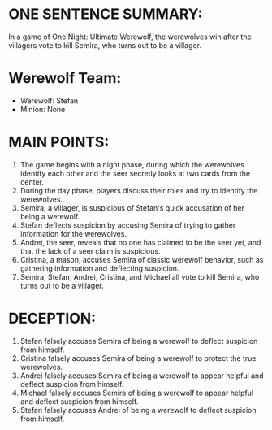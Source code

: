 # ONE SENTENCE SUMMARY:
In a game of One Night: Ultimate Werewolf, the werewolves win after the villagers vote to kill Semira, who turns out to be a villager.

# Werewolf Team:
- Werewolf: Stefan
- Minion: None

# MAIN POINTS:
1. The game begins with a night phase, during which the werewolves identify each other and the seer secretly looks at two cards from the center.
2. During the day phase, players discuss their roles and try to identify the werewolves.
3. Semira, a villager, is suspicious of Stefan's quick accusation of her being a werewolf.
4. Stefan deflects suspicion by accusing Semira of trying to gather information for the werewolves.
5. Andrei, the seer, reveals that no one has claimed to be the seer yet, and that the lack of a seer claim is suspicious.
6. Cristina, a mason, accuses Semira of classic werewolf behavior, such as gathering information and deflecting suspicion.
7. Semira, Stefan, Andrei, Cristina, and Michael all vote to kill Semira, who turns out to be a villager.

# DECEPTION:
1. Stefan falsely accuses Semira of being a werewolf to deflect suspicion from himself.
2. Cristina falsely accuses Semira of being a werewolf to protect the true werewolves.
3. Andrei falsely accuses Semira of being a werewolf to appear helpful and deflect suspicion from himself.
4. Michael falsely accuses Semira of being a werewolf to appear helpful and deflect suspicion from himself.
5. Stefan falsely accuses Andrei of being a werewolf to deflect suspicion from himself.